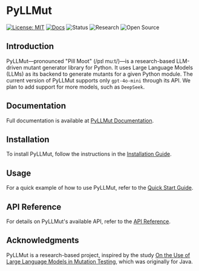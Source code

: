 # PyLLMut

[![License: MIT](https://img.shields.io/badge/License-MIT-yellow.svg)](LICENSE.txt)
[![Docs](https://readthedocs.org/projects/pyllmut/badge/?version=latest)](https://pyllmut.readthedocs.io/en/latest/)
![Status](https://img.shields.io/badge/Status-Experimental-orange)
![Research](https://img.shields.io/badge/Research-Driven-lightgrey)
![Open Source](https://img.shields.io/badge/Open%20Source-Yes-brightgreen)

## Introduction

PyLLMut—pronounced "Pill Moot" (/pɪl muːt/)—is 
a research-based LLM-driven mutant generator library 
for Python. It uses Large Language Models (LLMs) as its backend to 
generate mutants for a given Python module.
The current version of PyLLMut 
supports only `gpt-4o-mini` through its API. 
We plan to add support for more models, 
such as `DeepSeek`.

## Documentation  

Full documentation is available at
[PyLLMut Documentation](https://pyllmut.readthedocs.io).  

## Installation  

To install PyLLMut, follow the instructions in the 
[Installation Guide](https://pyllmut.readthedocs.io/en/latest/user/install).  

## Usage  

For a quick example of how to use PyLLMut, refer to the 
[Quick Start Guide](https://pyllmut.readthedocs.io/en/latest/user/start).  

## API Reference  

For details on PyLLMut's available API, refer to the 
[API Reference](https://pyllmut.readthedocs.io/en/latest/api/generator).  

## Acknowledgments  

PyLLMut is a research-based project, inspired by the study 
[On the Use of Large Language Models in 
Mutation Testing](https://arxiv.org/abs/2406.09843), which was 
originally for Java.
